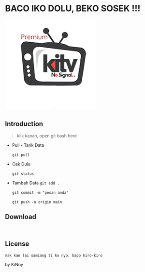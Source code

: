 # BACO IKO DOLU, BEKO SOSEK !!!

![KiTV](KiTV_icon.png?raw=true)



## Introduction 

> klik kanan, open git bash here

* Pull - Tarik Data

	`git pull`


* Cek Dulu

	`git status`


* Tambah Data `git add .`

	`git commit -m "pesan anda"`

	`git push -u origin main`




## Download
[<img src="https://i.postimg.cc/y6S6nS11/Ki-TV-down.png"
     alt=""
     height="80">](https://s.id/KiTV_)









## License

```
mak kan lai samiang ti ko nyo, bapo kiro-kiro
```


by KiNoy
